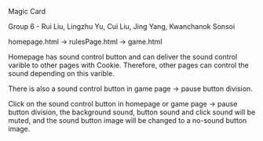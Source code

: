 Magic Card

Group 6 - Rui Liu, Lingzhu Yu, Cui Liu, Jing Yang, Kwanchanok Sonsoi 

homepage.html -> rulesPage.html -> game.html

Homepage has sound control button and can deliver the sound control varible to other pages with Cookie. 
Therefore, other pages can control the sound depending on this varible. 

There is also a sound control button in game page -> pause button division.

Click on the sound control button in homepage or game page -> pause button division,
the background sound, button sound and click sound will be muted, and the sound button image will be changed to a no-sound button image.

